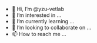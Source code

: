 - 👋 Hi, I’m @yzu-vetlab
- 👀 I’m interested in ...
- 🌱 I’m currently learning ...
- 💞️ I’m looking to collaborate on ...
- 📫 How to reach me ...

<!---
yzu-vetlab/yzu-vetlab is a ✨ special ✨ repository because its `README.md` (this file) appears on your GitHub profile.
You can click the Preview link to take a look at your changes.
--->
